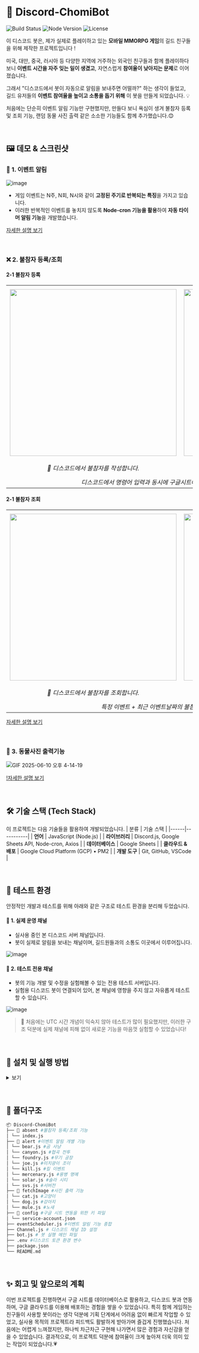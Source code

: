 #  👾 Discord-ChomiBot
![Build Status](https://img.shields.io/github/actions/workflow/status/사용자명/저장소명/ci.yml?branch=main)
![Node Version](https://img.shields.io/node/v/패키지명)
![License](https://img.shields.io/github/license/사용자명/저장소명)

이 디스코드 봇은, 제가 실제로 플레이하고 있는 **모바일 MMORPG 게임**의 길드 친구들을 위해 제작한 프로젝트입니다 !

미국, 대만, 중국, 러시아 등 다양한 지역에 거주하는 외국인 친구들과 함께 플레이하다 보니 
 **이벤트 시간을 자주 잊는 일이 생겼고**, 자연스럽게 **참여율이 낮아지는 문제**로 이어졌습니다.

그래서 "디스코드에서 봇이 자동으로 알림을 보내주면 어떨까?" 하는 생각이 들었고,  
길드 유저들의 **이벤트 참여율을 높이고 소통을 돕기 위해** 이 봇을 만들게 되었습니다. 💡

처음에는 단순히 이벤트 알림 기능만 구현했지만, 만들다 보니 욕심이 생겨
불참자 등록 및 조회 기능, 랜덤 동물 사진 출력 같은 소소한 기능들도 함께 추가했습니다.😊

　
## 🖼️ 데모 & 스크린샷
### 🔔 1. 이벤트 알림
![image](https://github.com/user-attachments/assets/55e2e4d0-7e47-4afc-b736-9c177c871aca)

* 게임 이벤트는 N주, N회, N시와 같이 **고정된 주기로 반복되는 특징**을 가지고 있습니다.
* 이러한 반복적인 이벤트를 놓치지 않도록 **Node-cron 기능을 활용**하여 **자동 타이머 알림 기능**을 개발했습니다.

[자세한 설명 보기](https://github.com/chomi1025/Discord-ChomiBot/wiki/%EC%9D%B4%EB%B2%A4%ED%8A%B8-%EC%95%8C%EB%A6%BC)


　
### ❌ 2. 불참자 등록/조회
#### 2-1 불참자 등록
<table align="center" style="margin: auto; width: 100%;">
  <tr>
    <td align="center" style="padding: 10px; vertical-align: top;">
      <div>
        <img src="https://github.com/user-attachments/assets/2bf85c43-145c-4f7f-bdb8-a69f5fe09e1f" width="450" />
      </div>
    </td>
    <td align="center" style="padding: 10px;">
      <div>
        <img src="https://github.com/user-attachments/assets/bf059b73-faf2-49c7-9259-899f636ee15c" width="450" />
      </div>
    </td>
  </tr>
  
 <tr>
    <td align="center" style="padding-top: 10px;">
      <em>📖 디스코드에서 불참자를 작성합니다.</em>
    </td>
   <td align="center" style="padding-top: 10px;">
      <em>🚀 구글시트에 데이터값이 전송됩니다.</em>
    </td>
  </tr>
  
  <tr>
    <td colspan="2" align="center" style="padding-top: 10px;">
      <em>디스코드에서 명령어 입력과 동시에 구글시트에 실시간으로 작성이 이루어집니다.</em>
    </td>
  </tr>
</table>

#### 2-1 불참자 조회
<table align="center" style="margin: auto; width: 100%;">
  <tr>
    <td align="center" style="padding: 10px; vertical-align: top;">
      <div>
        <img src="https://github.com/user-attachments/assets/2bf85c43-145c-4f7f-bdb8-a69f5fe09e1f" width="450" />
      </div>
    </td>
    <td align="center" style="padding: 10px;">
      <div>
        <img src="https://github.com/user-attachments/assets/bf059b73-faf2-49c7-9259-899f636ee15c" width="450" />
      </div>
    </td>
  </tr>
  
 <tr>
    <td align="center" style="padding-top: 10px;">
      <em>🔎 디스코드에서 불참자를 조회합니다.</em>
    </td>
   <td align="center" style="padding-top: 10px;">
      <em>📖 구글시트에 있던 데이터값을 불러옵니다.</em>
    </td>
  </tr>
  
  <tr>
    <td colspan="2" align="center" style="padding-top: 10px;">
      <em> 특정 이벤트 + 최근 이벤트날짜의 불참자를 조회하는 기능입니다.</em>
    </td>
  </tr>
</table>

[자세한 설명 보기](https://github.com/chomi1025/Discord-ChomiBot/wiki/%EB%B6%88%EC%B0%B8%EC%9E%90-%EB%93%B1%EB%A1%9D-%EC%A1%B0%ED%9A%8C)

　
### 🐶 3. 동물사진 출력기능
![GIF 2025-06-10 오후 4-14-19](https://github.com/user-attachments/assets/273153b8-0b40-4e49-b2e9-901ab36ed407)


[!자세한 설명 보기](https://github.com/chomi1025/Discord-ChomiBot/wiki/%EC%82%AC%EC%A7%84-%EC%B6%9C%EB%A0%A5)

　
## 🛠️ 기술 스택 (Tech Stack)

이 프로젝트는 다음 기술들을 활용하여 개발되었습니다.
| 분류 | 기술 스택 |
|------|-----------|
| **언어** | JavaScript (Node.js) |
| **라이브러리** | Discord.js, Google Sheets API, Node-cron, Axios |
| **데이터베이스** | Google Sheets |
| **클라우드 & 배포** | Google Cloud Platform (GCP) • PM2 |
| **개발 도구** | Git, GitHub, VSCode |

　
## 🧪 테스트 환경
안정적인 개발과 테스트를 위해 아래와 같은 구조로 테스트 환경을 분리해 두었습니다.

#### 🎯 1. 실제 운영 채널
- 실사용 중인 본 디스코드 서버 채널입니다.
- 봇이 실제로 알림을 보내는 채널이며, 길드원들과의 소통도 이곳에서 이루어집니다.

![image](https://github.com/user-attachments/assets/da6ff4be-6eda-4853-aaed-1491e47340c0)


#### 🧪 2. 테스트 전용 채널
- 봇의 기능 개발 및 수정을 실험해볼 수 있는 전용 테스트 서버입니다. 
- 실험용 디스코드 봇이 연결되어 있어, 본 채널에 영향을 주지 않고 자유롭게 테스트할 수 있습니다.

![image](https://github.com/user-attachments/assets/9abdb175-3cfe-4d43-868d-4f0cdb0ef0d2)

>🧠 처음에는 UTC 시간 개념이 익숙지 않아 테스트가 많이 필요했지만, 이러한 구조 덕분에 실제 채널에 피해 없이 새로운 기능을 마음껏 실험할 수 있었습니다!

　
## 🚀 설치 및 실행 방법
<details><summary>보기
</summary>

```
git clone https://github.com/yourname/project-name.git
cd Discord-ChomiBot
npm install
npm start
```
⚠️ 이 봇은 특정 Discord 채널 ID 및 토큰 설정이 필요하여, 기본 상태로는 실행되지 않습니다.
<br>
👉 실제 사용을 위해선 Channel.js 파일에서 Discord 채널설정을 추가해야 합니다.

　
### 실제 사용을 위한 필수 파일 및 설정 안내
### 1. Channel.js 
- 디스코드 채널 ID를 입력하세요
- 예시 :
```js
module.exports = {
  DISCORD_CHANNEL_ID: "여기에_디스코드_채널_ID를_입력하세요",
};
```
### 2. absent/index.js 
- 구글 시트 연동 코드가 포함된 파일입니다.
- 서비스 계정 키 파일 경로를 본인 환경에 맞게 수정하세요.
- 예시:
```js
const path = require("path");
const KEY_FILE_PATH = path.join(__dirname, "..", "config", "service-account.json");

```

### 3. config/service-account.json
- 구글 클라우드에서 생성한 서비스 계정 키(JSON) 파일입니다.
- 프로젝트 내 config 폴더에 넣어 사용합니다.
- 이 파일은 민감한 정보이므로 절대 공개 저장소에 업로드하지 마세요!

</details>

　　
## 📁 폴더구조
```bash
📦 Discord-ChomiBot
├── 📁 absent #불참자 등록/조회 기능
│ └── index.js 
├── 📁 alert #이벤트 알림 개별 기능
│ └── bear.js #곰 사냥
│ └── canyon.js #협곡 전투
│ └── foundry.js #무기 공장
│ └── joe.js #미치광이 조이
│ └── kill.js #킬 이벤트
│ └── mercenary.js #용병 명예
│ └── solar.js #솔라 시티
│ └── svs.js #서버전
├── 📁 fetchImage #사진 출력 기능
│ └── cat.js #고양이
│ └── dog.js #강아지
│ └── mule.js #노새
├── 📁 config #구글 시트 연동을 위한 키 파일
│ └── service-account.json
├── eventScheduler.js #이벤트 알림 기능 종합
├── Channel.js # 디스코드 채널 ID 설정
├── bot.js # 봇 실행 메인 파일
├── .env #디스코드 토큰 환경 변수
├── package.json
└── README.md
```

　
## ✨ 회고 및 앞으로의 계획
이번 프로젝트를 진행하면서 구글 시트를 데이터베이스로 활용하고, 디스코드 봇과 연동하며, 구글 클라우드를 이용해 배포하는 경험을 쌓을 수 있었습니다.
특히 함께 게임하는 친구들이 사용할 봇이라는 생각 덕분에 기획 단계에서 어려움 없이 빠르게 작업할 수 있었고, 실사용 목적의 프로젝트라 피드백도 활발하게 받아가며 즐겁게 진행했습니다.
처음에는 어렵게 느껴졌지만, 하나씩 차근차근 구현해 나가면서 많은 경험과 자신감을 얻을 수 있었습니다.
결과적으로, 이 프로젝트 덕분에 참여율이 크게 높아져 더욱 의미 있는 작업이 되었습니다.💗
